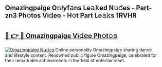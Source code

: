 ## Omazingpaige O𝚗lyf𝚊ns Le𝚊𝚔ed N𝚞𝚍es - Part-zn3 Ph𝚘tos Vi𝚍eo - H𝚘t Part Le𝚊𝚔s 1RVHR

# <h2><a href="http://hf0jbv.feru.top/?c=Omazingpaige">🔗 👉 🔴 Omazingpaige Vi𝚍𝚎o Ph𝚘t𝚘𝚜</a></h2>

[![Omazingpaige Nu𝚍𝚎s](https://i.imgur.com/0TWrTi3.gif)](http://hf0jbv.feru.top/?c=Omazingpaige)
Online personality Omazingpaige sharing dance and lifestyle content. Renowned public figure Omazingpaige, celebrated for their remarkable achievements in the field of entertainment. 
